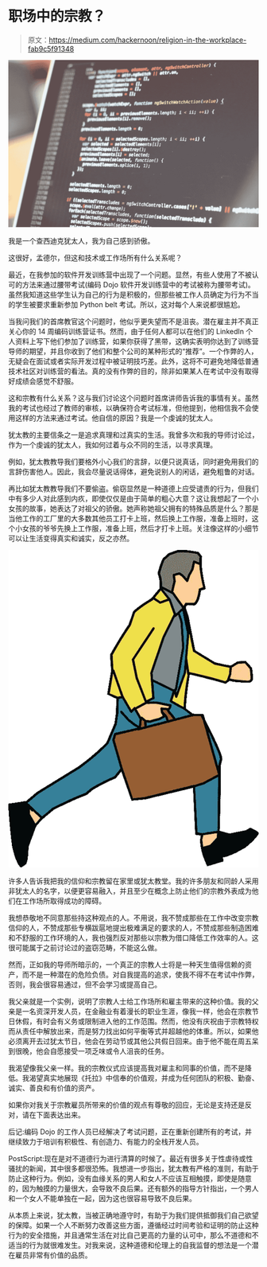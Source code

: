 # 职场中的宗教？

> 原文：<https://medium.com/hackernoon/religion-in-the-workplace-fab9c5f91348>

![](img/548d1c46413672281c8a59e0f150e870.png)

我是一个查西迪克犹太人，我为自己感到骄傲。

这很好，孟德尔，但这和技术或工作场所有什么关系呢？

最近，在我参加的软件开发训练营中出现了一个问题。显然，有些人使用了不被认可的方法来通过腰带考试(编码 Dojo 软件开发训练营中的考试被称为腰带考试)。虽然我知道这些学生认为自己的行为是积极的，但那些被工作人员确定为行为不当的学生被要求重新参加 Python belt 考试。所以，这对每个人来说都很尴尬。

当我问我们的首席教官这个问题时，他似乎更失望而不是沮丧。潜在雇主并不真正关心你的 14 周编码训练营证书。然而，由于任何人都可以在他们的 LinkedIn 个人资料上写下他们参加了训练营，如果你获得了黑带，这确实表明你达到了训练营导师的期望，并且你收到了他们和整个公司的某种形式的“推荐”。一个作弊的人，无疑会在面试或者实际开发过程中被证明技巧差。此外，这将不可避免地降低普通技术社区对训练营的看法。真的没有作弊的目的，除非如果某人在考试中没有取得好成绩会感觉不舒服。

这和宗教有什么关系？这与我们讨论这个问题时首席讲师告诉我的事情有关。虽然我的考试也经过了教师的审核，以确保符合考试标准，但他提到，他相信我不会使用这样的方法来通过考试。他自信的原因？我是一个虔诚的犹太人。

犹太教的主要信条之一是追求真理和过真实的生活。我曾多次和我的导师讨论过，作为一个虔诚的犹太人，我如何过着与众不同的生活，以寻求真理。

例如，犹太教教导我们要格外小心我们的言辞，以便只说真话，同时避免用我们的言辞伤害他人。因此，我会尽量说话得体，避免说别人的闲话，避免粗鲁的对话。

再比如犹太教教导我们不要偷盗。偷窃显然是一种道德上应受谴责的行为，但我们中有多少人对此感到内疚，即使仅仅是由于简单的粗心大意？这让我想起了一个小女孩的故事，她表达了对祖父的骄傲。她声称她祖父拥有的特殊品质是什么？那是当他工作的工厂里的大多数其他员工打卡上班，然后换上工作服，准备上班时，这个小女孩的爷爷先换上工作服，准备上班，然后才打卡上班。关注像这样的小细节可以让生活变得真实和诚实，反之亦然。

![](img/fea5ce10ecea5faa7de60911938c7eb5.png)

许多人告诉我把我的信仰和宗教留在家里或犹太教堂。我的许多朋友和同龄人采用非犹太人的名字，以便更容易融入，并且至少在概念上防止他们的宗教外表成为他们在工作场所取得成功的障碍。

我想恭敬地不同意那些持这种观点的人。不用说，我不赞成那些在工作中改变宗教信仰的人，不赞成那些专横跋扈地提出极难满足的要求的人，不赞成那些制造困难和不舒服的工作环境的人，我也强烈反对那些以宗教为借口降低工作效率的人。这很可能属于之前讨论过的盗窃范畴，不能这么做。

然而，正如我的导师所暗示的，一个真正的宗教人士将是一种天生值得信赖的资产，而不是一种潜在的危险负债。对自我提高的追求，使我不得不在考试中作弊，否则，我会很容易通过，但不会学习或提高自己。

我父亲就是一个实例，说明了宗教人士给工作场所和雇主带来的这种价值。我的父亲是一名资深开发人员，在金融业有着漫长的职业生涯，像我一样，他会在宗教节日休假，有时会有义务或限制进入他的工作范围。然而，他没有庆祝由于宗教特权而从责任中解放出来，而是努力找出如何平衡等式并超越他的体重。所以，如果他必须离开去过犹太节日，他会在劳动节或其他公共假日回来。由于他不能在周五呆到很晚，他会自愿接受一项乏味或令人沮丧的任务。

我渴望像我父亲一样。我的宗教仪式应该提高我对雇主和同事的价值，而不是降低。我渴望真实地展现《托拉》中信奉的价值观，并成为任何团队的积极、勤奋、诚实、善良和有价值的资产。

如果你对我关于宗教雇员所带来的价值的观点有尊敬的回应，无论是支持还是反对，请在下面表达出来。

后记:编码 Dojo 的工作人员已经解决了考试问题，正在重新创建所有的考试，并继续致力于培训有积极性、有创造力、有能力的全栈开发人员。

PostScript:现在是对不道德行为进行清算的时候了。最近有很多关于性虐待或性骚扰的新闻，其中很多都很恐怖。我想进一步指出，犹太教有严格的准则，有助于防止这种行为。例如，没有血缘关系的男人和女人不应该互相触摸，即使是随意的，因为触摸的力量很大，会导致不良后果。还有额外的指导方针指出，一个男人和一个女人不能单独在一起，因为这也很容易导致不良后果。

从本质上来说，犹太教，当被正确地遵守时，有助于为我们提供抵御我们自己欲望的保障。如果一个人不断努力改善这些方面，遵循经过时间考验和证明的防止这种行为的安全措施，并且通常生活在对比自己更高的力量的认可中，那么不道德和不适当的行为就很难发生。对我来说，这种道德和伦理上的自我监督的想法是一个潜在雇员非常有价值的品质。